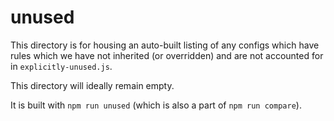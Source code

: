 # unused

This directory is for housing an auto-built listing of any configs which have
rules which we have not inherited (or overridden) and are not accounted for
in `explicitly-unused.js`.

This directory will ideally remain empty.

It is built with `npm run unused` (which is also a part of `npm run compare`).
